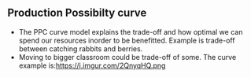 ## Production Possibilty curve

* The PPC curve model explains the trade-off and how optimal we can spend our resources inorder to be benefitted. Example is trade-off between catching rabbits and berries.
* Moving to bigger classroom could be trade-off of some. The curve example is:https://i.imgur.com/2QnyqHQ.png

